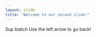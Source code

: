 ```yaml
---
layout: slide
title: "Welcome to our second slide!"
---
```

Sup biatch
Use the left arrow to go back!
